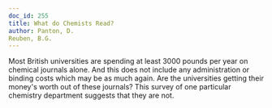 ```yaml
---
doc_id: 255
title: What do Chemists Read?
author: Panton, D.
Reuben, B.G.
---
```


Most British universities are spending at least 3000 pounds per year
on chemical journals alone.  And this does not include any administration
or binding costs which may be as much again.  Are the universities getting
their money's worth out of these journals?  This survey of one particular
chemistry department suggests that they are not.